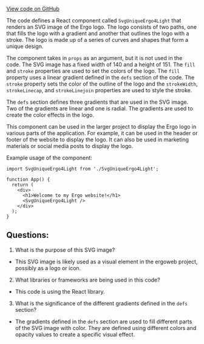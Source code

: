 [View code on GitHub](https://github.com/ergoplatform/ergoweb/components/icons/UniqueErgo4Light.js)

The code defines a React component called `SvgUniqueErgo4Light` that renders an SVG image of the Ergo logo. The logo consists of two paths, one that fills the logo with a gradient and another that outlines the logo with a stroke. The logo is made up of a series of curves and shapes that form a unique design. 

The component takes in `props` as an argument, but it is not used in the code. The SVG image has a fixed width of 140 and a height of 151. The `fill` and `stroke` properties are used to set the colors of the logo. The `fill` property uses a linear gradient defined in the `defs` section of the code. The `stroke` property sets the color of the outline of the logo and the `strokeWidth`, `strokeLinecap`, and `strokeLinejoin` properties are used to style the stroke.

The `defs` section defines three gradients that are used in the SVG image. Two of the gradients are linear and one is radial. The gradients are used to create the color effects in the logo. 

This component can be used in the larger project to display the Ergo logo in various parts of the application. For example, it can be used in the header or footer of the website to display the logo. It can also be used in marketing materials or social media posts to display the logo. 

Example usage of the component:

```
import SvgUniqueErgo4Light from './SvgUniqueErgo4Light';

function App() {
  return (
    <div>
      <h1>Welcome to my Ergo website!</h1>
      <SvgUniqueErgo4Light />
    </div>
  );
}
```
## Questions: 
 1. What is the purpose of this SVG image?
- This SVG image is likely used as a visual element in the ergoweb project, possibly as a logo or icon.

2. What libraries or frameworks are being used in this code?
- This code is using the React library.

3. What is the significance of the different gradients defined in the `defs` section?
- The gradients defined in the `defs` section are used to fill different parts of the SVG image with color. They are defined using different colors and opacity values to create a specific visual effect.